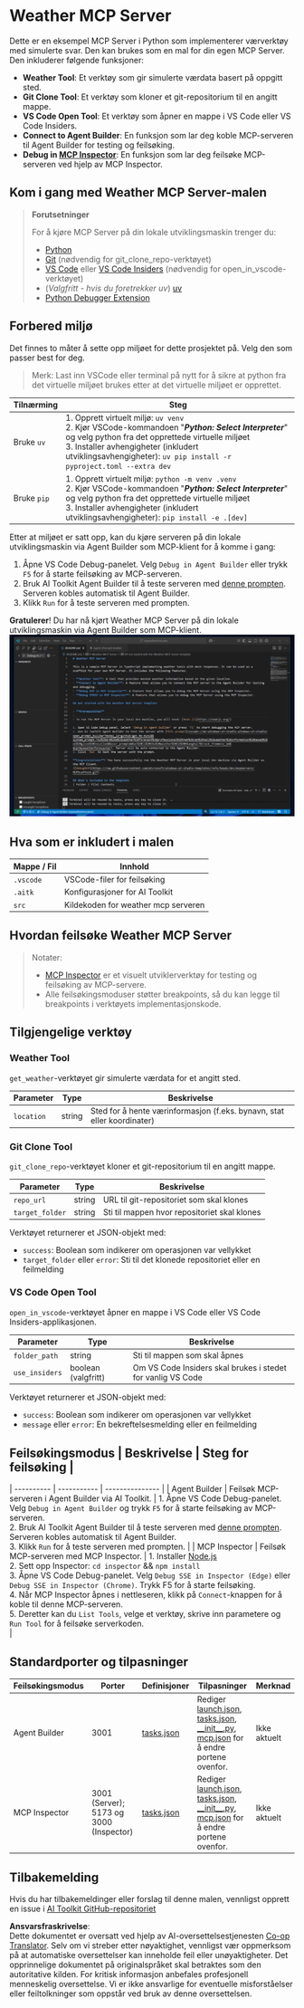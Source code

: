 <!--
CO_OP_TRANSLATOR_METADATA:
{
  "original_hash": "a3f252a62f059360855de5331a575898",
  "translation_date": "2025-06-10T07:12:43+00:00",
  "source_file": "10-StreamliningAIWorkflowsBuildingAnMCPServerWithAIToolkit/lab4/code/github_mcp_server/README.md",
  "language_code": "no"
}
-->
# Weather MCP Server

Dette er en eksempel MCP Server i Python som implementerer værverktøy med simulerte svar. Den kan brukes som en mal for din egen MCP Server. Den inkluderer følgende funksjoner:

- **Weather Tool**: Et verktøy som gir simulerte værdata basert på oppgitt sted.
- **Git Clone Tool**: Et verktøy som kloner et git-repositorium til en angitt mappe.
- **VS Code Open Tool**: Et verktøy som åpner en mappe i VS Code eller VS Code Insiders.
- **Connect to Agent Builder**: En funksjon som lar deg koble MCP-serveren til Agent Builder for testing og feilsøking.
- **Debug in [MCP Inspector](https://github.com/modelcontextprotocol/inspector)**: En funksjon som lar deg feilsøke MCP-serveren ved hjelp av MCP Inspector.

## Kom i gang med Weather MCP Server-malen

> **Forutsetninger**
>
> For å kjøre MCP Server på din lokale utviklingsmaskin trenger du:
>
> - [Python](https://www.python.org/)
> - [Git](https://git-scm.com/) (nødvendig for git_clone_repo-verktøyet)
> - [VS Code](https://code.visualstudio.com/) eller [VS Code Insiders](https://code.visualstudio.com/insiders/) (nødvendig for open_in_vscode-verktøyet)
> - (*Valgfritt - hvis du foretrekker uv*) [uv](https://github.com/astral-sh/uv)
> - [Python Debugger Extension](https://marketplace.visualstudio.com/items?itemName=ms-python.debugpy)

## Forbered miljø

Det finnes to måter å sette opp miljøet for dette prosjektet på. Velg den som passer best for deg.

> Merk: Last inn VSCode eller terminal på nytt for å sikre at python fra det virtuelle miljøet brukes etter at det virtuelle miljøet er opprettet.

| Tilnærming | Steg |
| ----------- | ----- |
| Bruke `uv` | 1. Opprett virtuelt miljø: `uv venv` <br>2. Kjør VSCode-kommandoen "***Python: Select Interpreter***" og velg python fra det opprettede virtuelle miljøet <br>3. Installer avhengigheter (inkludert utviklingsavhengigheter): `uv pip install -r pyproject.toml --extra dev` |
| Bruke `pip` | 1. Opprett virtuelt miljø: `python -m venv .venv` <br>2. Kjør VSCode-kommandoen "***Python: Select Interpreter***" og velg python fra det opprettede virtuelle miljøet<br>3. Installer avhengigheter (inkludert utviklingsavhengigheter): `pip install -e .[dev]` |

Etter at miljøet er satt opp, kan du kjøre serveren på din lokale utviklingsmaskin via Agent Builder som MCP-klient for å komme i gang:
1. Åpne VS Code Debug-panelet. Velg `Debug in Agent Builder` eller trykk `F5` for å starte feilsøking av MCP-serveren.
2. Bruk AI Toolkit Agent Builder til å teste serveren med [denne prompten](../../../../../../../../../../../open_prompt_builder). Serveren kobles automatisk til Agent Builder.
3. Klikk `Run` for å teste serveren med prompten.

**Gratulerer**! Du har nå kjørt Weather MCP Server på din lokale utviklingsmaskin via Agent Builder som MCP-klient.
![DebugMCP](https://raw.githubusercontent.com/microsoft/windows-ai-studio-templates/refs/heads/dev/mcpServers/mcp_debug.gif)

## Hva som er inkludert i malen

| Mappe / Fil | Innhold                                     |
| ------------ | -------------------------------------------- |
| `.vscode`    | VSCode-filer for feilsøking                   |
| `.aitk`      | Konfigurasjoner for AI Toolkit                |
| `src`        | Kildekoden for weather mcp serveren            |

## Hvordan feilsøke Weather MCP Server

> Notater:
> - [MCP Inspector](https://github.com/modelcontextprotocol/inspector) er et visuelt utviklerverktøy for testing og feilsøking av MCP-servere.
> - Alle feilsøkingsmoduser støtter breakpoints, så du kan legge til breakpoints i verktøyets implementasjonskode.

## Tilgjengelige verktøy

### Weather Tool
`get_weather`-verktøyet gir simulerte værdata for et angitt sted.

| Parameter | Type | Beskrivelse |
| --------- | ---- | ----------- |
| `location` | string | Sted for å hente værinformasjon (f.eks. bynavn, stat eller koordinater) |

### Git Clone Tool
`git_clone_repo`-verktøyet kloner et git-repositorium til en angitt mappe.

| Parameter | Type | Beskrivelse |
| --------- | ---- | ----------- |
| `repo_url` | string | URL til git-repositoriet som skal klones |
| `target_folder` | string | Sti til mappen hvor repositoriet skal klones |

Verktøyet returnerer et JSON-objekt med:
- `success`: Boolean som indikerer om operasjonen var vellykket
- `target_folder` eller `error`: Sti til det klonede repositoriet eller en feilmelding

### VS Code Open Tool
`open_in_vscode`-verktøyet åpner en mappe i VS Code eller VS Code Insiders-applikasjonen.

| Parameter | Type | Beskrivelse |
| --------- | ---- | ----------- |
| `folder_path` | string | Sti til mappen som skal åpnes |
| `use_insiders` | boolean (valgfritt) | Om VS Code Insiders skal brukes i stedet for vanlig VS Code |

Verktøyet returnerer et JSON-objekt med:
- `success`: Boolean som indikerer om operasjonen var vellykket
- `message` eller `error`: En bekreftelsesmelding eller en feilmelding

## Feilsøkingsmodus | Beskrivelse | Steg for feilsøking |
| ---------- | ----------- | --------------- |
| Agent Builder | Feilsøk MCP-serveren i Agent Builder via AI Toolkit. | 1. Åpne VS Code Debug-panelet. Velg `Debug in Agent Builder` og trykk `F5` for å starte feilsøking av MCP-serveren.<br>2. Bruk AI Toolkit Agent Builder til å teste serveren med [denne prompten](../../../../../../../../../../../open_prompt_builder). Serveren kobles automatisk til Agent Builder.<br>3. Klikk `Run` for å teste serveren med prompten. |
| MCP Inspector | Feilsøk MCP-serveren med MCP Inspector. | 1. Installer [Node.js](https://nodejs.org/)<br> 2. Sett opp Inspector: `cd inspector` && `npm install` <br> 3. Åpne VS Code Debug-panelet. Velg `Debug SSE in Inspector (Edge)` eller `Debug SSE in Inspector (Chrome)`. Trykk F5 for å starte feilsøking.<br> 4. Når MCP Inspector åpnes i nettleseren, klikk på `Connect`-knappen for å koble til denne MCP-serveren.<br> 5. Deretter kan du `List Tools`, velge et verktøy, skrive inn parametere og `Run Tool` for å feilsøke serverkoden.<br> |

## Standardporter og tilpasninger

| Feilsøkingsmodus | Porter | Definisjoner | Tilpasninger | Merknad |
| ---------------- | ------ | ------------ | ------------ | -------- |
| Agent Builder | 3001 | [tasks.json](../../../../../../10-StreamliningAIWorkflowsBuildingAnMCPServerWithAIToolkit/lab4/code/github_mcp_server/.vscode/tasks.json) | Rediger [launch.json](../../../../../../10-StreamliningAIWorkflowsBuildingAnMCPServerWithAIToolkit/lab4/code/github_mcp_server/.vscode/launch.json), [tasks.json](../../../../../../10-StreamliningAIWorkflowsBuildingAnMCPServerWithAIToolkit/lab4/code/github_mcp_server/.vscode/tasks.json), [\_\_init\_\_.py](../../../../../../10-StreamliningAIWorkflowsBuildingAnMCPServerWithAIToolkit/lab4/code/github_mcp_server/src/__init__.py), [mcp.json](../../../../../../10-StreamliningAIWorkflowsBuildingAnMCPServerWithAIToolkit/lab4/code/github_mcp_server/.aitk/mcp.json) for å endre portene ovenfor. | Ikke aktuelt |
| MCP Inspector | 3001 (Server); 5173 og 3000 (Inspector) | [tasks.json](../../../../../../10-StreamliningAIWorkflowsBuildingAnMCPServerWithAIToolkit/lab4/code/github_mcp_server/.vscode/tasks.json) | Rediger [launch.json](../../../../../../10-StreamliningAIWorkflowsBuildingAnMCPServerWithAIToolkit/lab4/code/github_mcp_server/.vscode/launch.json), [tasks.json](../../../../../../10-StreamliningAIWorkflowsBuildingAnMCPServerWithAIToolkit/lab4/code/github_mcp_server/.vscode/tasks.json), [\_\_init\_\_.py](../../../../../../10-StreamliningAIWorkflowsBuildingAnMCPServerWithAIToolkit/lab4/code/github_mcp_server/src/__init__.py), [mcp.json](../../../../../../10-StreamliningAIWorkflowsBuildingAnMCPServerWithAIToolkit/lab4/code/github_mcp_server/.aitk/mcp.json) for å endre portene ovenfor. | Ikke aktuelt |

## Tilbakemelding

Hvis du har tilbakemeldinger eller forslag til denne malen, vennligst opprett en issue i [AI Toolkit GitHub-repositoriet](https://github.com/microsoft/vscode-ai-toolkit/issues)

**Ansvarsfraskrivelse**:  
Dette dokumentet er oversatt ved hjelp av AI-oversettelsestjenesten [Co-op Translator](https://github.com/Azure/co-op-translator). Selv om vi streber etter nøyaktighet, vennligst vær oppmerksom på at automatiske oversettelser kan inneholde feil eller unøyaktigheter. Det opprinnelige dokumentet på originalspråket skal betraktes som den autoritative kilden. For kritisk informasjon anbefales profesjonell menneskelig oversettelse. Vi er ikke ansvarlige for eventuelle misforståelser eller feiltolkninger som oppstår ved bruk av denne oversettelsen.